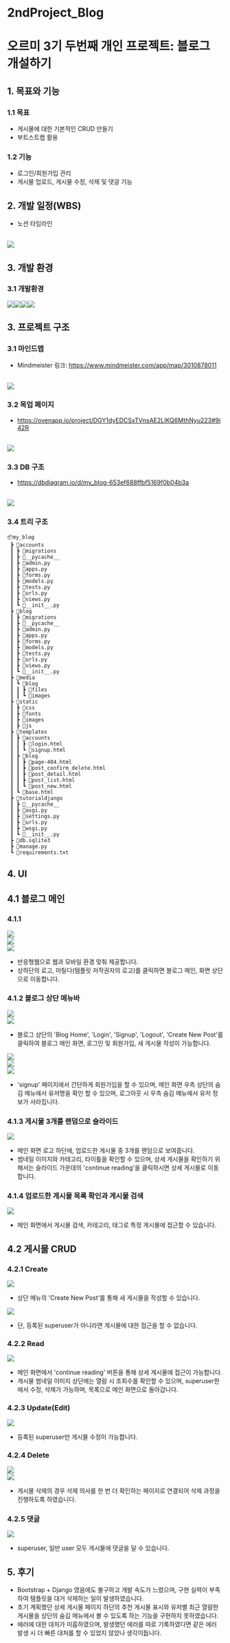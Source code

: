# 2ndProject_Blog

# 오르미 3기 두번째 개인 프로젝트: 블로그 개설하기

## 1. 목표와 기능
### 1.1 목표
- 게시물에 대한 기본적인 CRUD 만들기
- 부트스트랩 활용
### 1.2 기능
- 로그인/회원가입 관리
- 게시물 업로드, 게시물 수정, 삭제 및 댓글 기능

## 2. 개발 일정(WBS)
- 노션 타임라인
<br><br>
<img src="./readme_img/plan.png">

## 3. 개발 환경
### 3.1 개발환경
<img src="https://img.shields.io/badge/bootstrap-7952B3?style=for-the-badge&logo=bootstrap&logoColor=white"><img src="https://img.shields.io/badge/python-3776AB?style=for-the-badge&logo=python&logoColor=white"><img src="https://img.shields.io/badge/django-092E20?style=for-the-badge&logo=django&logoColor=white"><img src="https://img.shields.io/badge/VSCode-007ACC?style=for-the-badge&logo=visualstudiocode&logoColor=white">


## 3. 프로젝트 구조
### 3.1 마인드맵
- Mindmeister 링크: https://www.mindmeister.com/app/map/3010878011
<br><br>
<img src="./readme_img/mindmap.png">

### 3.2 목업 페이지
- https://ovenapp.io/project/DGY1dyEDCSxTVnsAE2LIKQ6MthNyu223#9i42R
<br><br>
<img src="./readme_img/mockup.jpg">

### 3.3 DB 구조
- https://dbdiagram.io/d/my_blog-653ef688ffbf5169f0b04b3a
<br><br>
<img src="./readme_img/erd.png">

### 3.4 트리 구조
```
📦my_blog
 ┣ 📂accounts
 ┃ ┣ 📂migrations
 ┃ ┣ 📂__pycache__
 ┃ ┣ 📜admin.py
 ┃ ┣ 📜apps.py
 ┃ ┣ 📜forms.py
 ┃ ┣ 📜models.py
 ┃ ┣ 📜tests.py
 ┃ ┣ 📜urls.py
 ┃ ┣ 📜views.py
 ┃ ┗ 📜__init__.py
 ┣ 📂blog
 ┃ ┣ 📂migrations
 ┃ ┣ 📂__pycache__
 ┃ ┣ 📜admin.py
 ┃ ┣ 📜apps.py
 ┃ ┣ 📜forms.py
 ┃ ┣ 📜models.py
 ┃ ┣ 📜tests.py
 ┃ ┣ 📜urls.py
 ┃ ┣ 📜views.py
 ┃ ┗ 📜__init__.py
 ┣ 📂media
 ┃ ┗ 📂blog
 ┃ ┃ ┣ 📂files
 ┃ ┃ ┗ 📂images
 ┣ 📂static
 ┃ ┣ 📂css
 ┃ ┣ 📂fonts
 ┃ ┣ 📂images
 ┃ ┣ 📂js
 ┣ 📂templates
 ┃ ┣ 📂accounts
 ┃ ┃ ┣ 📜login.html
 ┃ ┃ ┗ 📜signup.html
 ┃ ┣ 📂blog
 ┃ ┃ ┣ 📜page-404.html
 ┃ ┃ ┣ 📜post_confirm_delete.html
 ┃ ┃ ┣ 📜post_detail.html
 ┃ ┃ ┣ 📜post_list.html
 ┃ ┃ ┗ 📜post_new.html
 ┃ ┗ 📜base.html
 ┣ 📂tutorialdjango
 ┃ ┣ 📂__pycache__
 ┃ ┣ 📜asgi.py
 ┃ ┣ 📜settings.py
 ┃ ┣ 📜urls.py
 ┃ ┣ 📜wsgi.py
 ┃ ┗ 📜__init__.py
 ┣ 📜db.sqlite3
 ┣ 📜manage.py
 ┗ 📜requirements.txt
```

## 4. UI
## 4.1 블로그 메인
### 4.1.1
<img src="./readme_gif/main_01.gif"><br>
<img src="./readme_gif/main_mobile_01.gif"><br>
<img src="./readme_gif/main_mobile_logo.gif"><br>

- 반응형웹으로 웹과 모바일 환경 맞춰 제공합니다.
- 상하단의 로고, 마틸다(템플릿 저작권자의 로고)를 클릭하면 블로그 메인, 화면 상단으로 이동합니다.

### 4.1.2 블로그 상단 메뉴바
<img src="./readme_gif/main_top_menu.gif"><br>
<img src="./readme_gif/main_mobile_move.gif"><br>

- 블로그 상단의 'Blog Home', 'Login', 'Signup', 'Logout', 'Create New Post'를 클릭하여 블로그 메인 화면, 로그인 및 회원가입, 새 게시물 작성이 가능합니다.

<img src="./readme_gif/login_signup_taka.gif"><br>
<img src="./readme_gif/login_honoka.gif"><br>
<img src="./readme_gif/logout.gif"><br>

- 'signup' 페이지에서 간단하게 회원가입을 할 수 있으며, 메인 화면 우측 상단의 숨김 메뉴에서 유저명을 확인 할 수 있으며, 로그아웃 시 우측 숨김 메뉴에서 유저 정보가 사라집니다.

### 4.1.3 게시물 3개를 랜덤으로 슬라이드
<img src="./readme_gif/main_slide.gif"><br>

- 메인 화면 로고 하단에, 업로드한 게시물 중 3개를 랜덤으로 보여줍니다. 
- 썸네일 이미지와 카테고리, 타이틀을 확인할 수 있으며, 상세 게시물을 확인하기 위해서는 슬라이드 가운데의 'continue reading'을 클릭하시면 상세 게시물로 이동합니다.

### 4.1.4 업로드한 게시물 목록 확인과 게시물 검색
<img src="./readme_gif/main_sidebar.gif"><br>
- 메인 화면에서 게시물 검색, 카테고리, 태그로 특정 게시물에 접근할 수 있습니다.

## 4.2 게시물 CRUD
### 4.2.1 Create
<img src="./readme_gif/post_c.gif"><br>

- 상단 메뉴의 'Create New Post'를 통해 새 게시물을 작성할 수 있습니다.

<img src="./readme_gif/user_cant_d.gif"><br>

- 단, 등록된 superuser가 아니라면 게시물에 대한 접근을 할 수 없습니다.

### 4.2.2 Read
<img src="./readme_gif/post_r.gif"><br>

- 메인 화면에서 'continue reading' 버튼을 통해 상세 게시물에 접근이 가능합니다.
- 게시물 썸네일 이미지 상단에는 열람 시 조회수를 확인할 수 있으며, superuser한에서 수정, 삭제가 가능하며, 목록으로 메인 화면으로 돌아갑니다.

### 4.2.3 Update(Edit)
<img src="./readme_gif/post_e.gif"><br>

- 등록된 superuser만 게시물 수정이 가능합니다.

### 4.2.4 Delete
<img src="./readme_gif/post_d_02.gif"><br>
<img src="./readme_gif/post_d_03.gif"><br>

- 게시물 삭제의 경우 삭제 의사를 한 번 더 확인하는 페이지로 연결되어 삭제 과정을 진행하도록 하였습니다.

### 4.2.5 댓글
<img src="./readme_gif/comment.gif"><br>

- superuser, 일반 user 모두 게시물에 댓글을 달 수 있습니다.

## 5. 후기
- Bootstrap + Django 였음에도 불구하고 개발 속도가 느렸으며, 구현 실력이 부족하여 템플릿을 대거 삭제하는 일이 발생하였습니다.
- 초기 계획했던 상세 게시물 페이지 하단의 추천 게시물 표시와 유저별 최근 열람한 게시물을 상단의 숨김 메뉴에서 볼 수 있도록 하는 기능을 구현하지 못하였습니다.
- 에러에 대한 대처가 미흡하였으며, 발생했던 에러를 따로 기록하였다면 같은 에러 발생 시 더 빠른 대처를 할 수 있었지 않았나 생각이듭니다.